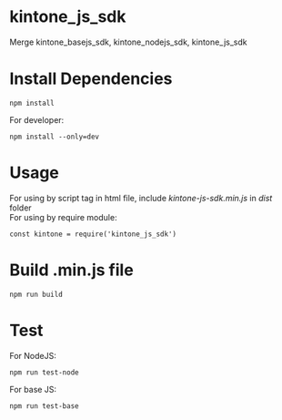 # kintone_js_sdk
Merge kintone_basejs_sdk, kintone_nodejs_sdk, kintone_js_sdk

# Install Dependencies
```
npm install
```

For developer: <br/>
```
npm install --only=dev
```

# Usage
For using by script tag in html file, include <i>kintone-js-sdk.min.js</i> in <i>dist</i> folder <br/>
For using by require module: <br/>
```
const kintone = require('kintone_js_sdk')
```

# Build .min.js file
```
npm run build
```

# Test
For NodeJS: <br/>
```
npm run test-node
```

For base JS: <br/>
```
npm run test-base
```